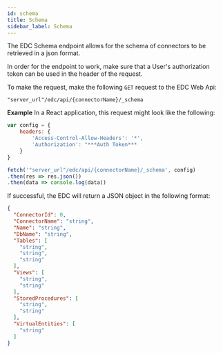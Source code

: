 ```yaml
---
id: schema
title: Schema
sidebar_label: Schema
---
```


The EDC Schema endpoint allows for the schema of connectors to be retrieved in a json format.

In order for the endpoint to work, make sure that a User's authorization token can be used in the header of the request.

To make the request, make the following `GET` request to the EDC Web Api:

`"server_url"/edc/api/{connectorName}/_schema`

**Example** In a React application, this request might look like the following:

```js
var config = {
    headers: {
        'Access-Control-Allow-Headers': '*',
        'Authorization': "***Auth Token***
    }
}

fetch('"server_url"/edc/api/{connectorName}/_schema', config)
.then(res => res.json())
.then(data => console.log(data))
```

If successful, the EDC will return a JSON object in the following format:

```json
{
  "ConnectorId": 0,
  "ConnectorName": "string",
  "Name": "string",
  "DbName": "string",
  "Tables": [
    "string",
    "string",
    "string"
  ],
  "Views": [
    "string",
    "string"
  ],
  "StoredProcedures": [
    "string",
    "string"
  ],
  "VirtualEntities": [
    "string"
  ]
}
```
